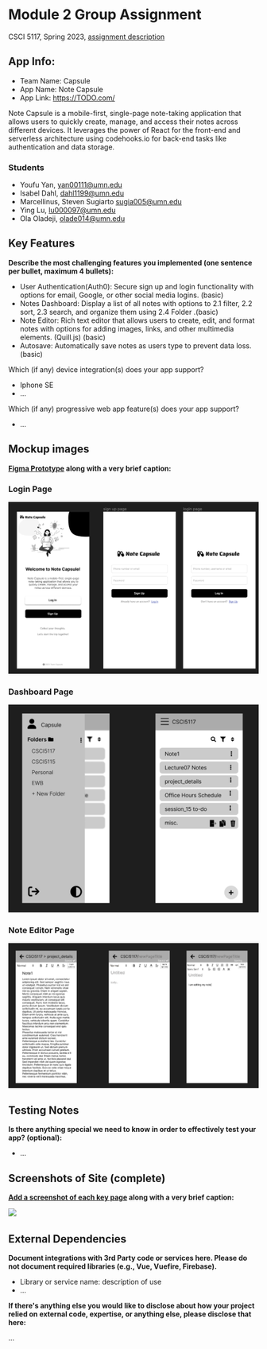 # Module 2 Group Assignment

CSCI 5117, Spring 2023, [assignment description](https://canvas.umn.edu/courses/355584/pages/project-2)

## App Info:

- Team Name: Capsule
- App Name: Note Capsule
- App Link: <https://TODO.com/>

Note Capsule is a mobile-first, single-page note-taking application that allows users to quickly create, manage, and access their notes across different devices. It leverages the power of React for the front-end and serverless architecture using codehooks.io for back-end tasks like authentication and data storage.

### Students

- Youfu Yan, yan00111@umn.edu
- Isabel Dahl, dahl1199@umn.edu
- Marcellinus, Steven Sugiarto sugia005@umn.edu
- Ying Lu, lu000097@umn.edu
- Ola Oladeji, olade014@umn.edu

## Key Features

**Describe the most challenging features you implemented
(one sentence per bullet, maximum 4 bullets):**

- User Authentication(Auth0): Secure sign up and login functionality with options for email, Google, or other social media logins. (basic)
- Notes Dashboard: Display a list of all notes with options to
  2.1 filter, 2.2 sort, 2.3 search, and organize them using 2.4 Folder .(basic)
- Note Editor: Rich text editor that allows users to create, edit, and format notes with options for adding images, links, and other multimedia elements. (Quill.js) (basic)
- Autosave: Automatically save notes as users type to prevent data loss.(basic)

Which (if any) device integration(s) does your app support?

- Iphone SE
- ...

Which (if any) progressive web app feature(s) does your app support?

- ...

## Mockup images

**[Figma Prototype](https://www.figma.com/file/DR1Oxyx95T2sGyJcsxmc0v/Project2-LoFi?node-id=0%3A1&t=oNErMmuOGw5AKvIc-1) along with a very brief caption:**

### Login Page

![](Mockup/signon_login.png)

### Dashboard Page

![](/Mockup/dashboard.png)

### Note Editor Page

![](/Mockup/edit.png)

## Testing Notes

**Is there anything special we need to know in order to effectively test your app? (optional):**

- ...

## Screenshots of Site (complete)

**[Add a screenshot of each key page](https://stackoverflow.com/questions/10189356/how-to-add-screenshot-to-readmes-in-github-repository)
along with a very brief caption:**

![](https://media.giphy.com/media/o0vwzuFwCGAFO/giphy.gif)

## External Dependencies

**Document integrations with 3rd Party code or services here.
Please do not document required libraries (e.g., Vue, Vuefire, Firebase).**

- Library or service name: description of use
- ...

**If there's anything else you would like to disclose about how your project
relied on external code, expertise, or anything else, please disclose that
here:**

...
